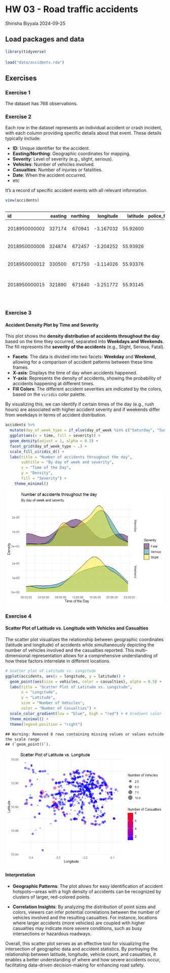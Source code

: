 HW 03 - Road traffic accidents
================
Shirisha Biyyala
2024-09-25

## Load packages and data

``` r
library(tidyverse)

load("data/accidents.rda")
```

## Exercises

### Exercise 1

The dataset has 768 observations.

### Exercise 2

Each row in the dataset represents an individual accident or crash
incident, with each column providing specific details about that event.
These details typically include:

- **ID**: Unique identifier for the accident.
- **Easting/Northing**: Geographic coordinates for mapping.
- **Severity**: Level of severity (e.g., slight, serious).
- **Vehicles**: Number of vehicles involved.
- **Casualties**: Number of injuries or fatalities.
- **Date**: When the accident occurred.
- etc

It’s a record of specific accident events with all relevant information.

``` r
view(accidents)
```

<div style="overflow-x: auto; max-width: 100%; height: 300px;">

<table>
<thead>
<tr>
<th style="text-align:left;">
id
</th>
<th style="text-align:right;">
easting
</th>
<th style="text-align:right;">
northing
</th>
<th style="text-align:right;">
longitude
</th>
<th style="text-align:right;">
latitude
</th>
<th style="text-align:right;">
police_force
</th>
<th style="text-align:left;">
severity
</th>
<th style="text-align:right;">
vehicles
</th>
<th style="text-align:right;">
casualties
</th>
<th style="text-align:left;">
date
</th>
<th style="text-align:left;">
day_of_week
</th>
<th style="text-align:left;">
time
</th>
<th style="text-align:right;">
district
</th>
<th style="text-align:left;">
highway
</th>
<th style="text-align:left;">
first_road_class
</th>
<th style="text-align:left;">
first_road_number
</th>
<th style="text-align:left;">
road_type
</th>
<th style="text-align:right;">
speed_limit
</th>
<th style="text-align:left;">
junction_detail
</th>
<th style="text-align:left;">
junction_control
</th>
<th style="text-align:left;">
second_road_class
</th>
<th style="text-align:left;">
second_road_number
</th>
<th style="text-align:left;">
ped_cross_human
</th>
<th style="text-align:left;">
ped_cross_physical
</th>
<th style="text-align:left;">
light
</th>
<th style="text-align:left;">
weather
</th>
<th style="text-align:left;">
road_surface
</th>
<th style="text-align:left;">
special_condition
</th>
<th style="text-align:left;">
hazard
</th>
<th style="text-align:right;">
urban_rural
</th>
<th style="text-align:left;">
police
</th>
</tr>
</thead>
<tbody>
<tr>
<td style="text-align:left;">
2018950000002
</td>
<td style="text-align:right;">
327174
</td>
<td style="text-align:right;">
670941
</td>
<td style="text-align:right;">
-3.167032
</td>
<td style="text-align:right;">
55.92600
</td>
<td style="text-align:right;">
95
</td>
<td style="text-align:left;">
Slight
</td>
<td style="text-align:right;">
1
</td>
<td style="text-align:right;">
1
</td>
<td style="text-align:left;">
31/12/2018
</td>
<td style="text-align:left;">
Monday
</td>
<td style="text-align:left;">
14:59:00
</td>
<td style="text-align:right;">
923
</td>
<td style="text-align:left;">
S12000036
</td>
<td style="text-align:left;">
Unclassified
</td>
<td style="text-align:left;">
0
</td>
<td style="text-align:left;">
Single carriageway
</td>
<td style="text-align:right;">
20
</td>
<td style="text-align:left;">
Other junction
</td>
<td style="text-align:left;">
Give way or uncontrolled
</td>
<td style="text-align:left;">
Unclassified
</td>
<td style="text-align:left;">
0
</td>
<td style="text-align:left;">
None within 50 metres
</td>
<td style="text-align:left;">
Pedestrian phase at traffic signal junction
</td>
<td style="text-align:left;">
Daylight
</td>
<td style="text-align:left;">
Fine + no high winds
</td>
<td style="text-align:left;">
Dry
</td>
<td style="text-align:left;">
None
</td>
<td style="text-align:left;">
None
</td>
<td style="text-align:right;">
1
</td>
<td style="text-align:left;">
Yes
</td>
</tr>
<tr>
<td style="text-align:left;">
2018950000006
</td>
<td style="text-align:right;">
324874
</td>
<td style="text-align:right;">
672457
</td>
<td style="text-align:right;">
-3.204252
</td>
<td style="text-align:right;">
55.93926
</td>
<td style="text-align:right;">
95
</td>
<td style="text-align:left;">
Slight
</td>
<td style="text-align:right;">
1
</td>
<td style="text-align:right;">
1
</td>
<td style="text-align:left;">
30/12/2018
</td>
<td style="text-align:left;">
Sunday
</td>
<td style="text-align:left;">
12:50:00
</td>
<td style="text-align:right;">
923
</td>
<td style="text-align:left;">
S12000036
</td>
<td style="text-align:left;">
Unclassified
</td>
<td style="text-align:left;">
0
</td>
<td style="text-align:left;">
Single carriageway
</td>
<td style="text-align:right;">
20
</td>
<td style="text-align:left;">
Other junction
</td>
<td style="text-align:left;">
Give way or uncontrolled
</td>
<td style="text-align:left;">
Missing / Out of range
</td>
<td style="text-align:left;">
-1
</td>
<td style="text-align:left;">
None within 50 metres
</td>
<td style="text-align:left;">
No physical crossing facilities within 50 metres
</td>
<td style="text-align:left;">
Daylight
</td>
<td style="text-align:left;">
Fine + no high winds
</td>
<td style="text-align:left;">
Dry
</td>
<td style="text-align:left;">
None
</td>
<td style="text-align:left;">
None
</td>
<td style="text-align:right;">
1
</td>
<td style="text-align:left;">
Yes
</td>
</tr>
<tr>
<td style="text-align:left;">
2018950000012
</td>
<td style="text-align:right;">
330500
</td>
<td style="text-align:right;">
671750
</td>
<td style="text-align:right;">
-3.114026
</td>
<td style="text-align:right;">
55.93376
</td>
<td style="text-align:right;">
95
</td>
<td style="text-align:left;">
Slight
</td>
<td style="text-align:right;">
2
</td>
<td style="text-align:right;">
2
</td>
<td style="text-align:left;">
03/01/2018
</td>
<td style="text-align:left;">
Wednesday
</td>
<td style="text-align:left;">
14:34:00
</td>
<td style="text-align:right;">
923
</td>
<td style="text-align:left;">
S12000036
</td>
<td style="text-align:left;">
A(M) road
</td>
<td style="text-align:left;">
6095
</td>
<td style="text-align:left;">
Single carriageway
</td>
<td style="text-align:right;">
20
</td>
<td style="text-align:left;">
Crossroads
</td>
<td style="text-align:left;">
Auto traffic signal
</td>
<td style="text-align:left;">
A-road
</td>
<td style="text-align:left;">
6106
</td>
<td style="text-align:left;">
None within 50 metres
</td>
<td style="text-align:left;">
Pedestrian phase at traffic signal junction
</td>
<td style="text-align:left;">
Daylight
</td>
<td style="text-align:left;">
Fine + no high winds
</td>
<td style="text-align:left;">
Wet or damp
</td>
<td style="text-align:left;">
None
</td>
<td style="text-align:left;">
None
</td>
<td style="text-align:right;">
1
</td>
<td style="text-align:left;">
Yes
</td>
</tr>
<tr>
<td style="text-align:left;">
2018950000015
</td>
<td style="text-align:right;">
321890
</td>
<td style="text-align:right;">
671640
</td>
<td style="text-align:right;">
-3.251772
</td>
<td style="text-align:right;">
55.93145
</td>
<td style="text-align:right;">
95
</td>
<td style="text-align:left;">
Slight
</td>
<td style="text-align:right;">
3
</td>
<td style="text-align:right;">
1
</td>
<td style="text-align:left;">
01/01/2018
</td>
<td style="text-align:left;">
Monday
</td>
<td style="text-align:left;">
02:25:00
</td>
<td style="text-align:right;">
923
</td>
<td style="text-align:left;">
S12000036
</td>
<td style="text-align:left;">
A(M) road
</td>
<td style="text-align:left;">
71
</td>
<td style="text-align:left;">
Single carriageway
</td>
<td style="text-align:right;">
30
</td>
<td style="text-align:left;">
Not within 20 metres of junction
</td>
<td style="text-align:left;">
Missing / Out of range
</td>
<td style="text-align:left;">
Missing / Out of range
</td>
<td style="text-align:left;">
0
</td>
<td style="text-align:left;">
None within 50 metres
</td>
<td style="text-align:left;">
No physical crossing facilities within 50 metres
</td>
<td style="text-align:left;">
Darkness - lights lit
</td>
<td style="text-align:left;">
Raining + no high winds
</td>
<td style="text-align:left;">
Wet or damp
</td>
<td style="text-align:left;">
None
</td>
<td style="text-align:left;">
None
</td>
<td style="text-align:right;">
1
</td>
<td style="text-align:left;">
Yes
</td>
</tr>
<tr>
<td style="text-align:left;">
2018950000017
</td>
<td style="text-align:right;">
320120
</td>
<td style="text-align:right;">
669330
</td>
<td style="text-align:right;">
-3.279409
</td>
<td style="text-align:right;">
55.91041
</td>
<td style="text-align:right;">
95
</td>
<td style="text-align:left;">
Slight
</td>
<td style="text-align:right;">
2
</td>
<td style="text-align:right;">
1
</td>
<td style="text-align:left;">
04/01/2018
</td>
<td style="text-align:left;">
Thursday
</td>
<td style="text-align:left;">
09:00:00
</td>
<td style="text-align:right;">
923
</td>
<td style="text-align:left;">
S12000036
</td>
<td style="text-align:left;">
Unclassified
</td>
<td style="text-align:left;">
0
</td>
<td style="text-align:left;">
Roundabout
</td>
<td style="text-align:right;">
30
</td>
<td style="text-align:left;">
Roundabout
</td>
<td style="text-align:left;">
Give way or uncontrolled
</td>
<td style="text-align:left;">
Unclassified
</td>
<td style="text-align:left;">
0
</td>
<td style="text-align:left;">
None within 50 metres
</td>
<td style="text-align:left;">
No physical crossing facilities within 50 metres
</td>
<td style="text-align:left;">
Daylight
</td>
<td style="text-align:left;">
Fine + no high winds
</td>
<td style="text-align:left;">
Wet or damp
</td>
<td style="text-align:left;">
None
</td>
<td style="text-align:left;">
None
</td>
<td style="text-align:right;">
1
</td>
<td style="text-align:left;">
Yes
</td>
</tr>
<tr>
<td style="text-align:left;">
2018950000018
</td>
<td style="text-align:right;">
331752
</td>
<td style="text-align:right;">
667988
</td>
<td style="text-align:right;">
-3.093039
</td>
<td style="text-align:right;">
55.90015
</td>
<td style="text-align:right;">
95
</td>
<td style="text-align:left;">
Slight
</td>
<td style="text-align:right;">
3
</td>
<td style="text-align:right;">
1
</td>
<td style="text-align:left;">
03/01/2018
</td>
<td style="text-align:left;">
Wednesday
</td>
<td style="text-align:left;">
14:15:00
</td>
<td style="text-align:right;">
923
</td>
<td style="text-align:left;">
S12000036
</td>
<td style="text-align:left;">
A(M) road
</td>
<td style="text-align:left;">
720
</td>
<td style="text-align:left;">
Roundabout
</td>
<td style="text-align:right;">
70
</td>
<td style="text-align:left;">
Roundabout
</td>
<td style="text-align:left;">
Auto traffic signal
</td>
<td style="text-align:left;">
A-road
</td>
<td style="text-align:left;">
720
</td>
<td style="text-align:left;">
None within 50 metres
</td>
<td style="text-align:left;">
No physical crossing facilities within 50 metres
</td>
<td style="text-align:left;">
Daylight
</td>
<td style="text-align:left;">
Fine + no high winds
</td>
<td style="text-align:left;">
Wet or damp
</td>
<td style="text-align:left;">
None
</td>
<td style="text-align:left;">
None
</td>
<td style="text-align:right;">
2
</td>
<td style="text-align:left;">
Yes
</td>
</tr>
</tbody>
</table>

</div>

### Exercise 3

#### Accident Density Plot by Time and Severity

This plot shows the **density distribution of accidents throughout the
day** based on the time they occurred, separated into **Weekdays and
Weekends**. The fill represents the **severity of the accidents** (e.g.,
Slight, Serious, Fatal).

- **Facets**: The data is divided into two facets: **Weekday** and
  **Weekend**, allowing for a comparison of accident patterns between
  these time frames.
- **X-axis**: Displays the time of day when accidents happened.
- **Y-axis**: Represents the density of accidents, showing the
  probability of accidents happening at different times.
- **Fill Colors**: The different accident severities are indicated by
  the colors, based on the `viridis` color palette.

By visualizing this, we can identify if certain times of the day (e.g.,
rush hours) are associated with higher accident severity and if weekends
differ from weekdays in terms of accident distribution.

``` r
accidents %>%
  mutate(day_of_week_type = if_else(day_of_week %in% c("Saturday", "Sunday"), "Weekend", "Weekday")) %>%
  ggplot(aes(x = time, fill = severity)) +  
  geom_density(adjust = 1, alpha = 0.5) +
  facet_grid(day_of_week_type ~ .) +
  scale_fill_viridis_d() +
  labs(title = "Number of accidents throughout the day",
       subtitle = "By day of week and severity",
       x = "Time of the Day",
       y = "Density",
       fill = "Severity") +
    theme_minimal()
```

![](hw-03_files/figure-gfm/accidents_density_plot-1.png)<!-- -->

### Exercise 4

#### Scatter Plot of Latitude vs. Longitude with Vehicles and Casualties

The scatter plot visualizes the relationship between geographic
coordinates (latitude and longitude) of accidents while simultaneously
depicting the number of vehicles involved and the casualties reported.
This multi-dimensional representation allows for a comprehensive
understanding of how these factors interrelate in different locations.

``` r
# Scatter plot of Latitude vs. Longitude
ggplot(accidents, aes(x = longitude, y = latitude)) +
  geom_point(aes(size = vehicles, color = casualties), alpha = 0.5) +
  labs(title = "Scatter Plot of Latitude vs. Longitude",
       x = "Longitude",
       y = "Latitude",
       size = "Number of Vehicles",
       color = "Number of Casualties") +
  scale_color_gradient(low = "blue", high = "red") + # Gradient color for casualties
  theme_minimal() +
  theme(legend.position = "right")
```

    ## Warning: Removed 8 rows containing missing values or values outside the scale range
    ## (`geom_point()`).

![](hw-03_files/figure-gfm/scatter-plot-location-accidents-1.png)<!-- -->

#### Interpretation

- **Geographic Patterns**: The plot allows for easy identification of
  accident hotspots—areas with a high density of accidents can be
  recognized by clusters of larger, red-colored points.

- **Correlation Insights**: By analyzing the distribution of point sizes
  and colors, viewers can infer potential correlations between the
  number of vehicles involved and the resulting casualties. For
  instance, locations where larger accidents (more vehicles) are coupled
  with higher casualties may indicate more severe conditions, such as
  busy intersections or hazardous roadways.

Overall, this scatter plot serves as an effective tool for visualizing
the intersection of geographic data and accident statistics. By
portraying the relationship between latitude, longitude, vehicle count,
and casualties, it enables a better understanding of where and how
severe accidents occur, facilitating data-driven decision-making for
enhancing road safety.
